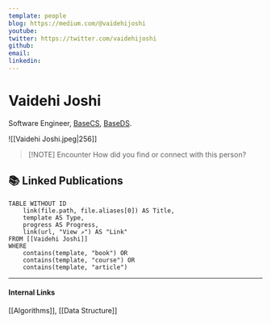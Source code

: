 ```yaml
---
template: people
blog: https://medium.com/@vaidehijoshi
youtube:
twitter: https://twitter.com/vaidehijoshi
github:
email:
linkedin:
---
```

# Vaidehi Joshi
Software Engineer, [BaseCS](https://medium.com/basecs), [BaseDS](https://medium.com/baseds).

![[Vaidehi Joshi.jpeg|256]]

> [!NOTE] Encounter
> How did you find or connect with this person?


## 📚 Linked Publications
```dataview
TABLE WITHOUT ID 
	link(file.path, file.aliases[0]) AS Title,
	template AS Type,
	progress AS Progress,
	link(url, "View ↗️") AS "Link"
FROM [[Vaidehi Joshi]] 
WHERE 
	contains(template, "book") OR 
	contains(template, "course") OR 
	contains(template, "article")
```

---
#### Internal Links
[[Algorithms]], [[Data Structure]] 